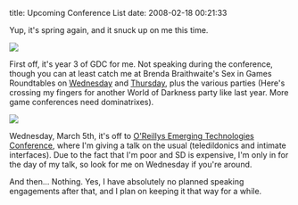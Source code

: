 title: Upcoming Conference List
date: 2008-02-18 00:21:33

Yup, it's spring again, and it snuck up on me this time.

[![][1]][2]

First off, it's year 3 of GDC for me. Not speaking during the conference, though you can at least catch me at Brenda Braithwaite's Sex in Games Roundtables on [Wednesday][3] and [Thursday][4], plus the various parties (Here's crossing my fingers for another World of Darkness party like last year. More game conferences need dominatrixes).

[![][5]][6]

Wednesday, March 5th, it's off to [O'Reillys Emerging Technologies Conference][6], where I'm giving a talk on the usual (teledildonics and intimate interfaces). Due to the fact that I'm poor and SD is expensive, I'm only in for the day of my talk, so look for me on Wednesday if you're around.

And then... Nothing. Yes, I have absolutely no planned speaking engagements after that, and I plan on keeping it that way for a while. 

   [1]: http://images.nonpolynomial.com/slashdong.org/blog/gdc2008.jpg
   [2]: http://www.gdconf.com
   [3]: https://www.cmpevents.com/GD08/a.asp?option=C&V=11&SessID=6397
   [4]: https://www.cmpevents.com/GD08/a.asp?option=C&V=11&SessID=6548
   [5]: http://images.nonpolynomial.com/slashdong.org/blog/etech2008.jpg
   [6]: http://conferences.oreilly.com/etech/

